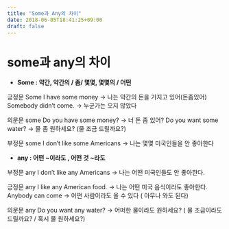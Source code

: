 ```yaml
---
title: "Some과 Any의 차이"
date: 2018-06-05T18:41:25+09:00
draft: false
---
```


# some과 any의 차이 

* __Some : 약간, 약간의 / 좀/ 몇몇, 몇몇의 / 어떤__

긍정문 Some 
I have some money → 나는 약간의 돈을 가지고 있어(돈좀있어)
Somebody didn’t come. → 누군가는 오지 않았다

의문문 some
Do you have some money? → 너 돈 좀 있어? 
Do you want some water? → 물 좀 원하세요? (물 조금 드릴까요?)

부정문 some 
I don’t like some Americans → 나는 몇몇 미국인들을 안 좋아한다


* __any : 어떤 ~이라도 , 어떤 것 ~라도__

부정문 any
I don’t like any Americans → 나는 어떤 미국인들도 안 좋아한다.

긍정문 any
I like any American food. → 나는 어떤 미국 음식이라도 좋아한다.
Anybody can come → 어떤 사람이라도 올 수 있다 ( 아무나 와도 된다) 

의문문 any
Do you want any water? → 어떠한 물이라도 원하세요? ( 물 조금이라도 드릴까요? / 혹시 물 원하세요?)
